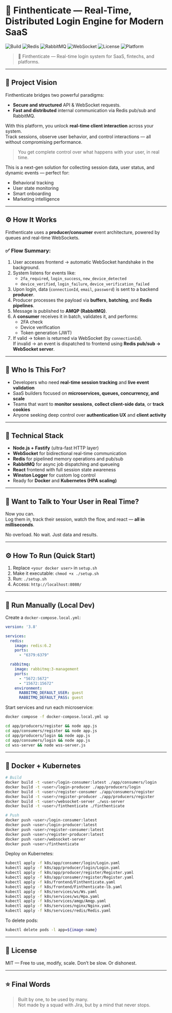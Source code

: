 # 🔐 Finthenticate — Real-Time, Distributed Login Engine for Modern SaaS

![Build](https://img.shields.io/badge/build-passing-brightgreen)
![Redis](https://img.shields.io/badge/cache-redis-red)
![RabbitMQ](https://img.shields.io/badge/queue-rabbitmq-orange)
![WebSocket](https://img.shields.io/badge/websocket-enabled-blue)
![License](https://img.shields.io/badge/license-MIT-lightgrey)
![Platform](https://img.shields.io/badge/platform-nodejs-yellow)

> 🔐 Finthenticate — Real-time login system for SaaS, fintechs, and platforms.


---

## 🚀 Project Vision

Finthenticate bridges two powerful paradigms:  
- **Secure and structured** API & WebSocket requests.  
- **Fast and distributed** internal communication via Redis pub/sub and RabbitMQ.

With this platform, you unlock **real-time client interaction** across your system.  
Track sessions, observe user behavior, and control interactions — all without compromising performance.

> You get complete control over what happens with your user, in real time.

This is a next-gen solution for collecting session data, user status, and dynamic events — perfect for:
- Behavioral tracking
- User state monitoring
- Smart onboarding
- Marketing intelligence

---

## ⚙️ How It Works

Finthenticate uses a **producer/consumer** event architecture, powered by queues and real-time WebSockets.

### ✅ Flow Summary:
1. User accesses frontend → automatic WebSocket handshake in the background.
2. System listens for events like:
   - `2fa_required`, `login_success`, `new_device_detected`
   - `device_verified`, `login_failure`, `device_verification_failed`
3. Upon login, data (`connectionId`, `email`, `password`) is sent to a backend **producer**.
4. Producer processes the payload via **buffers**, **batching**, and **Redis pipelines**.
5. Message is published to **AMQP (RabbitMQ)**.
6. A **consumer** receives it in batch, validates it, and performs:
   - 2FA check
   - Device verification
   - Token generation (JWT)
7. If valid → token is returned via WebSocket (by `connectionId`).  
   If invalid → an event is dispatched to frontend using **Redis pub/sub → WebSocket server**.

---

## 🎯 Who Is This For?

- Developers who need **real-time session tracking** and **live event validation**
- SaaS builders focused on **microservices, queues, concurrency, and scale**
- Teams that want to **monitor sessions**, **collect client-side data**, or **track cookies**
- Anyone seeking deep control over **authentication UX** and **client activity**

---

## 🧠 Technical Stack

- **Node.js + Fastify** (ultra-fast HTTP layer)
- **WebSocket** for bidirectional real-time communication
- **Redis** for pipelined memory operations and pub/sub
- **RabbitMQ** for async job dispatching and queueing
- **React** frontend with full session state awareness
- **Winston Logger** for custom log control
- Ready for **Docker** and **Kubernetes (HPA scaling)**

---

## 💬 Want to Talk to Your User in Real Time?

Now you can.  
Log them in, track their session, watch the flow, and react — **all in milliseconds**.

No overload. No wait. Just data and results.

---

## ⚙️ How To Run (Quick Start)

1. Replace `<your docker user>` in `setup.sh`
2. Make it executable: `chmod +x ./setup.sh`
3. Run: `./setup.sh`
4. Access: `http://localhost:8080/`

---

## 🧪 Run Manually (Local Dev)

Create a `docker-compose.local.yml`:

```yaml
version: '3.8'

services:
  redis:
    image: redis:6.2
    ports:
      - "6379:6379"

  rabbitmq:
    image: rabbitmq:3-management
    ports:
      - "5672:5672"
      - "15672:15672"
    environment:
      RABBITMQ_DEFAULT_USER: guest
      RABBITMQ_DEFAULT_PASS: guest
```

Start services and run each microservice:

```bash
docker compose -f docker-compose.local.yml up

cd app/producers/register && node app.js
cd app/consumers/register && node app.js
cd app/producers/login && node app.js
cd app/consumers/login && node app.js
cd wss-server && node wss-server.js
```

---

## 🐳 Docker + Kubernetes

```bash
# Build
docker build -t <user>/login-consumer:latest ./app/consumers/login
docker build -t <user>/login-producer ./app/producers/login
docker build -t <user>/register-consumer ./app/consumers/register
docker build -t <user>/register-producer ./app/producers/register
docker build -t <user>/websocket-server ./wss-server
docker build -t <user>/finthenticate ./finthenticate

# Push
docker push <user>/login-consumer:latest
docker push <user>/login-producer:latest
docker push <user>/register-consumer:latest
docker push <user>/register-producer:latest
docker push <user>/websocket-server
docker push <user>/finthenticate
```

Deploy on Kubernetes:

```bash
kubectl apply -f k8s/app/consumer/login/Login.yaml
kubectl apply -f k8s/app/producer/login/Login.yaml
kubectl apply -f k8s/app/producer/register/Register.yaml
kubectl apply -f k8s/app/consumer/register/Register.yaml
kubectl apply -f k8s/frontend/Finthenticate.yaml
kubectl apply -f k8s/frontend/Finthenticate-lb.yaml
kubectl apply -f k8s/services/ws/Ws.yaml
kubectl apply -f k8s/services/ws/Hpa.yaml
kubectl apply -f k8s/services/amqp/Amqp.yaml
kubectl apply -f k8s/services/nginx/Nginx.yaml
kubectl apply -f k8s/services/redis/Redis.yaml
```

To delete pods:
```bash
kubectl delete pods -l app=${image-name}
```

---

## 📜 License

MIT — Free to use, modify, scale. Don’t be slow. Or dishonest.

---

## ⭐ Final Words

> Built by one, to be used by many.  
> Not made by a squad with Jira, but by a mind that never stops.
